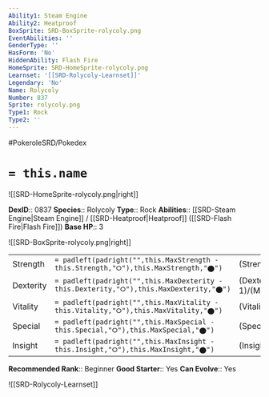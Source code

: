 ```yaml
---
Ability1: Steam Engine
Ability2: Heatproof
BoxSprite: SRD-BoxSprite-rolycoly.png
EventAbilities: ''
GenderType: ''
HasForm: 'No'
HiddenAbility: Flash Fire
HomeSprite: SRD-HomeSprite-rolycoly.png
Learnset: '[[SRD-Rolycoly-Learnset]]'
Legendary: 'No'
Name: Rolycoly
Number: 837
Sprite: rolycoly.png
Type1: Rock
Type2: ''
---
```


#PokeroleSRD/Pokedex

# `= this.name`

![[SRD-HomeSprite-rolycoly.png|right]]

**DexID**:: 0837
**Species**:: Rolycoly
**Type**:: Rock
**Abilities**:: [[SRD-Steam Engine|Steam Engine]] / [[SRD-Heatproof|Heatproof]] ([[SRD-Flash Fire|Flash Fire]])
**Base HP**:: 3

![[SRD-BoxSprite-rolycoly.png|right]]

|           |                                                                                        |                                          |
| --------- | -------------------------------------------------------------------------------------- | ---------------------------------------- |
| Strength  | `= padleft(padright("",this.MaxStrength - this.Strength,"⭘"),this.MaxStrength,"⬤")`    | (Strength::1)/(MaxStrength::3)   |
| Dexterity | `= padleft(padright("",this.MaxDexterity - this.Dexterity,"⭘"),this.MaxDexterity,"⬤")` | (Dexterity:: 1)/(MaxDexterity::3) |
| Vitality  | `= padleft(padright("",this.MaxVitality - this.Vitality,"⭘"),this.MaxVitality,"⬤")`    | (Vitality::2)/(MaxVitality::4)   |
| Special   | `= padleft(padright("",this.MaxSpecial - this.Special,"⭘"),this.MaxSpecial,"⬤")`       | (Special::1)/(MaxSpecial::3)     |
| Insight   | `= padleft(padright("",this.MaxInsight - this.Insight,"⭘"),this.MaxInsight,"⬤")`       | (Insight::2)/(MaxInsight::4)     |

**Recommended Rank**:: Beginner
**Good Starter**:: Yes
**Can Evolve**:: Yes

![[SRD-Rolycoly-Learnset]]